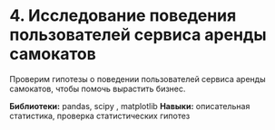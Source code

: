 # 4. Исследование поведения пользователей сервиса аренды самокатов
Проверим гипотезы о поведении пользователей сервиса аренды самокатов, чтобы помочь вырастить бизнес.

**Библиотеки:** pandas, scipy , matplotlib
**Навыки:** описательная статистика, проверка статистических гипотез
